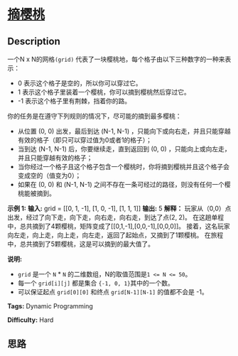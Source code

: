 # [摘樱桃][title]

## Description

一个N x N的网格`(grid)` 代表了一块樱桃地，每个格子由以下三种数字的一种来表示：

  * 0 表示这个格子是空的，所以你可以穿过它。
  * 1 表示这个格子里装着一个樱桃，你可以摘到樱桃然后穿过它。
  * -1 表示这个格子里有荆棘，挡着你的路。

你的任务是在遵守下列规则的情况下，尽可能的摘到最多樱桃：

  * 从位置 (0, 0) 出发，最后到达 (N-1, N-1) ，只能向下或向右走，并且只能穿越有效的格子（即只可以穿过值为0或者1的格子）；
  * 当到达 (N-1, N-1) 后，你要继续走，直到返回到 (0, 0) ，只能向上或向左走，并且只能穿越有效的格子；
  * 当你经过一个格子且这个格子包含一个樱桃时，你将摘到樱桃并且这个格子会变成空的（值变为0）；
  * 如果在 (0, 0) 和 (N-1, N-1) 之间不存在一条可经过的路径，则没有任何一个樱桃能被摘到。

**示例 1:**
            **输入:** grid =    [[0, 1, -1],     [1, 0, -1],     [1, 1,  1]]    **输出:** 5    **解释：**     玩家从（0,0）点出发，经过了向下走，向下走，向右走，向右走，到达了点(2, 2)。    在这趟单程中，总共摘到了4颗樱桃，矩阵变成了[[0,1,-1],[0,0,-1],[0,0,0]]。    接着，这名玩家向左走，向上走，向上走，向左走，返回了起始点，又摘到了1颗樱桃。    在旅程中，总共摘到了5颗樱桃，这是可以摘到的最大值了。    

**说明:**

  * `grid` 是一个 `N` * `N` 的二维数组，N的取值范围是`1 <= N <= 50`。
  * 每一个 `grid[i][j]` 都是集合 `{-1, 0, 1}`其中的一个数。
  * 可以保证起点 `grid[0][0]` 和终点 `grid[N-1][N-1]` 的值都不会是 -1。


**Tags:** Dynamic Programming

**Difficulty:** Hard

## 思路

[title]: https://leetcode-cn.com/problems/cherry-pickup
